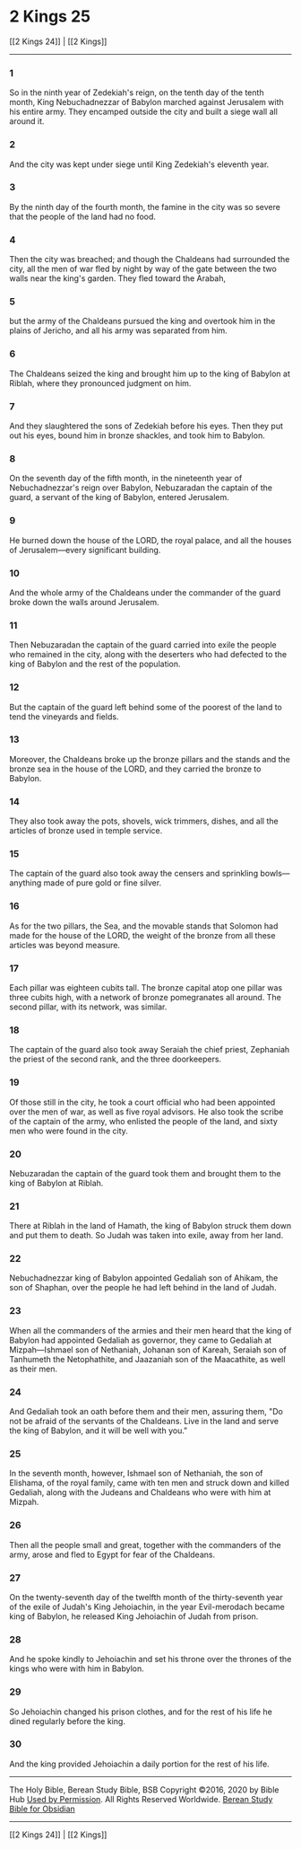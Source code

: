 # 2 Kings 25

[[2 Kings 24]] | [[2 Kings]]

---

### 1
So in the ninth year of Zedekiah's reign, on the tenth day of the tenth month, King Nebuchadnezzar of Babylon marched against Jerusalem with his entire army. They encamped outside the city and built a siege wall all around it.

### 2
And the city was kept under siege until King Zedekiah's eleventh year.

### 3
By the ninth day of the fourth month, the famine in the city was so severe that the people of the land had no food.

### 4
Then the city was breached; and though the Chaldeans had surrounded the city, all the men of war fled by night by way of the gate between the two walls near the king's garden. They fled toward the Arabah,

### 5
but the army of the Chaldeans pursued the king and overtook him in the plains of Jericho, and all his army was separated from him.

### 6
The Chaldeans seized the king and brought him up to the king of Babylon at Riblah, where they pronounced judgment on him.

### 7
And they slaughtered the sons of Zedekiah before his eyes. Then they put out his eyes, bound him in bronze shackles, and took him to Babylon.

### 8
On the seventh day of the fifth month, in the nineteenth year of Nebuchadnezzar's reign over Babylon, Nebuzaradan the captain of the guard, a servant of the king of Babylon, entered Jerusalem.

### 9
He burned down the house of the LORD, the royal palace, and all the houses of Jerusalem—every significant building.

### 10
And the whole army of the Chaldeans under the commander of the guard broke down the walls around Jerusalem.

### 11
Then Nebuzaradan the captain of the guard carried into exile the people who remained in the city, along with the deserters who had defected to the king of Babylon and the rest of the population.

### 12
But the captain of the guard left behind some of the poorest of the land to tend the vineyards and fields.

### 13
Moreover, the Chaldeans broke up the bronze pillars and the stands and the bronze sea in the house of the LORD, and they carried the bronze to Babylon.

### 14
They also took away the pots, shovels, wick trimmers, dishes, and all the articles of bronze used in temple service.

### 15
The captain of the guard also took away the censers and sprinkling bowls—anything made of pure gold or fine silver.

### 16
As for the two pillars, the Sea, and the movable stands that Solomon had made for the house of the LORD, the weight of the bronze from all these articles was beyond measure.

### 17
Each pillar was eighteen cubits tall. The bronze capital atop one pillar was three cubits high, with a network of bronze pomegranates all around. The second pillar, with its network, was similar.

### 18
The captain of the guard also took away Seraiah the chief priest, Zephaniah the priest of the second rank, and the three doorkeepers.

### 19
Of those still in the city, he took a court official who had been appointed over the men of war, as well as five royal advisors. He also took the scribe of the captain of the army, who enlisted the people of the land, and sixty men who were found in the city.

### 20
Nebuzaradan the captain of the guard took them and brought them to the king of Babylon at Riblah.

### 21
There at Riblah in the land of Hamath, the king of Babylon struck them down and put them to death. So Judah was taken into exile, away from her land.

### 22
Nebuchadnezzar king of Babylon appointed Gedaliah son of Ahikam, the son of Shaphan, over the people he had left behind in the land of Judah.

### 23
When all the commanders of the armies and their men heard that the king of Babylon had appointed Gedaliah as governor, they came to Gedaliah at Mizpah—Ishmael son of Nethaniah, Johanan son of Kareah, Seraiah son of Tanhumeth the Netophathite, and Jaazaniah son of the Maacathite, as well as their men.

### 24
And Gedaliah took an oath before them and their men, assuring them, "Do not be afraid of the servants of the Chaldeans. Live in the land and serve the king of Babylon, and it will be well with you."

### 25
In the seventh month, however, Ishmael son of Nethaniah, the son of Elishama, of the royal family, came with ten men and struck down and killed Gedaliah, along with the Judeans and Chaldeans who were with him at Mizpah.

### 26
Then all the people small and great, together with the commanders of the army, arose and fled to Egypt for fear of the Chaldeans.

### 27
On the twenty-seventh day of the twelfth month of the thirty-seventh year of the exile of Judah's King Jehoiachin, in the year Evil-merodach became king of Babylon, he released King Jehoiachin of Judah from prison.

### 28
And he spoke kindly to Jehoiachin and set his throne over the thrones of the kings who were with him in Babylon.

### 29
So Jehoiachin changed his prison clothes, and for the rest of his life he dined regularly before the king.

### 30
And the king provided Jehoiachin a daily portion for the rest of his life.

---

The Holy Bible, Berean Study Bible, BSB
Copyright ©2016, 2020 by Bible Hub
[Used by Permission](https://berean.bible/terms.htm). All Rights Reserved Worldwide.
[Berean Study Bible for Obsidian](https://github.com/gapmiss/berean-study-bible-for-obsidian)

---

[[2 Kings 24]] | [[2 Kings]]

